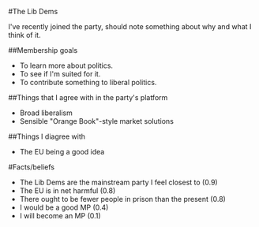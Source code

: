 #The Lib Dems

I've recently joined the party, should note something about why and what I think of it.

##Membership goals

* To learn more about politics.
* To see if I'm suited for it.
* To contribute something to liberal politics.

##Things that I agree with in the party's platform

* Broad liberalism
* Sensible "Orange Book"-style market solutions

##Things I diagree with

* The EU being a good idea


#Facts/beliefs 

* The Lib Dems are the mainstream party I feel closest to (0.9)
* The EU is in net harmful (0.8)
* There ought to be fewer people in prison than the present (0.8)
* I would be a good MP (0.4)
* I will become an MP (0.1)
